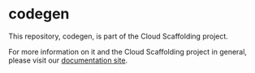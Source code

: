 # codegen
This repository, codegen, is part of the Cloud Scaffolding project.

For more information on it and the Cloud Scaffolding project in general, please visit our [documentation site](https://github.optum.com/pages/cloud-scaffolding/docs).
